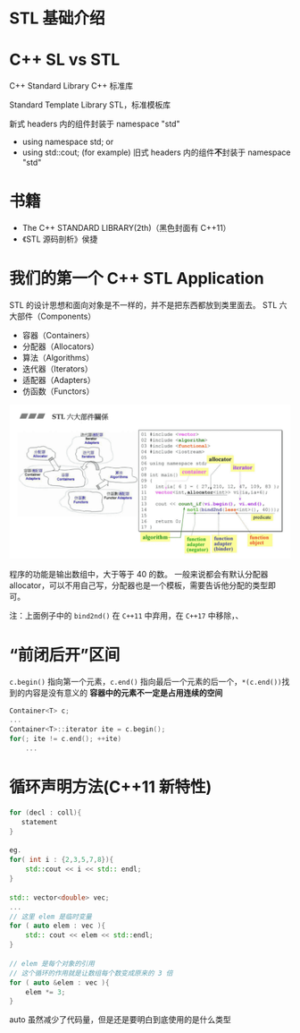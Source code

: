 # STL 基础介绍

# C++ SL vs STL

C++ Standard Library
C++ 标准库

Standard Template Library
STL，标准模板库

新式 headers 内的组件封装于 namespace "std"

- using namespace std; or
- using std::cout; (for example)
  旧式 headers 内的组件**不**封装于 namespace "std"

# 书籍

- The C++ STANDARD LIBRARY(2th)（黑色封面有 C++11）
- 《STL 源码剖析》侯捷

# 我们的第一个 C++ STL Application

STL 的设计思想和面向对象是不一样的，并不是把东西都放到类里面去。
STL 六大部件（Components）

- 容器（Containers）
- 分配器（Allocators）
- 算法（Algorithms）
- 迭代器（Iterators）
- 适配器（Adapters）
- 仿函数（Functors）

![stl 组件](./img/stl-components.png)

程序的功能是输出数组中，大于等于 40 的数。
一般来说都会有默认分配器 allocator，可以不用自己写，分配器也是一个模板，需要告诉他分配的类型即可。

注：上面例子中的 `bind2nd()` 在 `C++11` 中弃用，在 `C++17` 中移除，、

# “前闭后开”区间

`c.begin()` 指向第一个元素，`c.end()` 指向最后一个元素的后一个，`*(c.end())`找到的内容是没有意义的
**容器中的元素不一定是占用连续的空间**

```C++
Container<T> c;
...
Container<T>::iterator ite = c.begin();
for(; ite != c.end(); ++ite)
    ...
```

# 循环声明方法(C++11 新特性)

```C++
for (decl : coll){
   statement
}

eg.
for( int i : {2,3,5,7,8}){
    std::cout << i << std:: endl;
}

std:: vector<double> vec;
...
// 这里 elem 是临时变量
for ( auto elem : vec ){
    std:: cout << elem << std::endl;
}

// elem 是每个对象的引用
// 这个循环的作用就是让数组每个数变成原来的 3 倍
for ( auto &elem : vec ){
    elem *= 3;
}
```

auto 虽然减少了代码量，但是还是要明白到底使用的是什么类型
